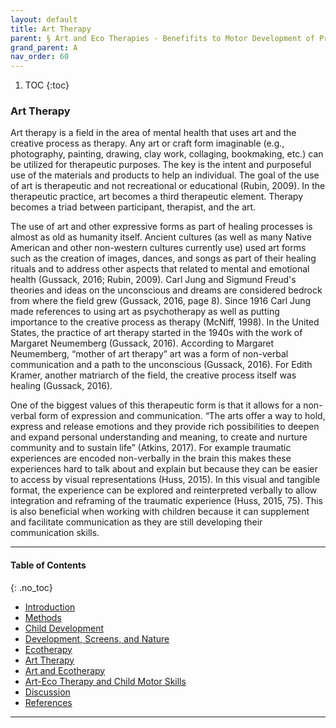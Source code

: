 ```yaml
---
layout: default
title: Art Therapy
parent: § Art and Eco Therapies - Benefifits to Motor Development of Preschool-Age Children in the Screen Era  
grand_parent: A 
nav_order: 60
---
```

<style>
.dont-break-out {
  /* These are technically the same, but use both */
  overflow-wrap: break-word;
  word-wrap: break-word;

  -ms-word-break: break-all;
  /* This is the dangerous one in WebKit, as it breaks things wherever */
  word-break: break-all;
  /* Instead use this non-standard one: */
  word-break: break-word;
}

.youtube-container {
    position: relative;
    width: 100%;
    height: 0;
    padding-bottom: 56.25%;
}
.youtube-video {
    position: absolute;
    top: 0;
    left: 0;
    width: 100%;
    height: 100%;
}

</style>

<div class="dont-break-out" markdown="1">

1. TOC
{:toc}

### Art Therapy
Art therapy is a field in the area of mental health that uses art and the creative process as therapy. Any art or craft form imaginable (e.g., photography, painting, drawing, clay work, collaging, bookmaking, etc.) can be utilized for therapeutic purposes. The key is the intent and purposeful use of the materials and products to help an individual. The goal of the use of art is therapeutic and not recreational or educational (Rubin, 2009). In the therapeutic practice, art becomes a third therapeutic element. Therapy becomes a triad between participant, therapist, and the art.

The use of art and other expressive forms as part of healing processes is almost as old as humanity itself. Ancient cultures (as well as many Native American and other non-western cultures currently use) used art forms such as the creation of images, dances, and songs as part of their healing rituals and to address other aspects that related to mental and emotional health (Gussack, 2016; Rubin, 2009). Carl Jung and Sigmund Freud's theories and ideas on the unconscious and dreams are considered bedrock from where the field grew (Gussack, 2016, page 8). Since 1916 Carl Jung made references to using art as psychotherapy as well as putting importance to the creative process as therapy (McNiff, 1998). In the United States, the practice of art therapy started in the 1940s with the work of Margaret Neumemberg (Gussack, 2016). According to Margaret Neumemberg, “mother of art therapy” art was a form of non-verbal communication and a path to the unconscious (Gussack, 2016). For Edith Kramer, another matriarch of the field, the creative process itself was healing (Gussack, 2016).

One of the biggest values of this therapeutic form is that it allows for a non-verbal form of expression and communication. “The arts offer a way to hold, express and release emotions and they provide rich possibilities to deepen and expand personal understanding and meaning, to create and nurture community and to sustain life” (Atkins, 2017). For example traumatic experiences are encoded non-verbally in the brain this makes these experiences hard to talk about and explain but because they can be easier to access by visual representations (Huss, 2015). In this visual and tangible format, the experience can be explored and reinterpreted verbally to allow integration and reframing of the traumatic experience (Huss, 2015, 75). This is also beneficial when working with children because it can supplement and facilitate communication as they are still developing their communication skills. 

***

#### Table of Contents
{: .no_toc}

<ul><li> <a href="/docs/children/art-and-eco-therapies-benefits-to-motor-development-of-preschool-age-children-in-the-screen-era-1/">Introduction</a></li><li> <a href="/docs/children/art-and-eco-therapies-benefits-to-motor-development-of-preschool-age-children-in-the-screen-era-2/">Methods</a></li><li> <a href="/docs/children/art-and-eco-therapies-benefits-to-motor-development-of-preschool-age-children-in-the-screen-era-3/">Child Development</a></li><li> <a href="/docs/children/art-and-eco-therapies-benefits-to-motor-development-of-preschool-age-children-in-the-screen-era-4/">Development, Screens, and Nature</a></li><li> <a href="/docs/children/art-and-eco-therapies-benefits-to-motor-development-of-preschool-age-children-in-the-screen-era-5/">Ecotherapy</a></li><li> <a href="/docs/children/art-and-eco-therapies-benefits-to-motor-development-of-preschool-age-children-in-the-screen-era-6/">Art Therapy</a></li><li> <a href="/docs/children/art-and-eco-therapies-benefits-to-motor-development-of-preschool-age-children-in-the-screen-era-7/">Art and Ecotherapy</a></li><li> <a href="/docs/children/art-and-eco-therapies-benefits-to-motor-development-of-preschool-age-children-in-the-screen-era-8/">Art-Eco Therapy and Child Motor Skills</a></li><li> <a href="/docs/children/art-and-eco-therapies-benefits-to-motor-development-of-preschool-age-children-in-the-screen-era-9/">Discussion</a></li><li> <a href="/docs/children/art-and-eco-therapies-benefits-to-motor-development-of-preschool-age-children-in-the-screen-era-10/">References</a></li></ul>

***

</div>
